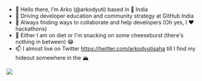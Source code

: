 - 👋 Hello there, I’m Arko (@arkodyuti) based in 📍 India
- 🎯 Driving developer education and community strategy at GitHub India
- 👀 Always finding ways to collaborate and help developers (Oh yes, I ❤️ hackathons)
- 🍕 Either I am on diet or I'm snacking on some cheeseburst (there's nothing in between) 😂
- 📫 I almost live on Twitter https://twitter.com/arkodyutisaha till I find my hideout somewhere in the 🏔

![](https://media.giphy.com/media/1108D2tVaUN3eo/giphy.gif)
